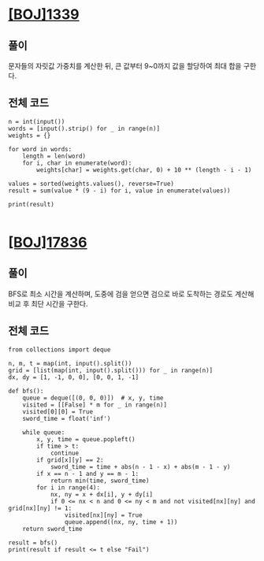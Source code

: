 # [[BOJ]1339](https://www.acmicpc.net/problem/1339)

## 풀이
문자들의 자릿값 가중치를 계산한 뒤, 큰 값부터 9~0까지 값을 할당하여 최대 합을 구한다.

## 전체 코드
```
n = int(input())
words = [input().strip() for _ in range(n)]
weights = {}

for word in words:
    length = len(word)
    for i, char in enumerate(word):
        weights[char] = weights.get(char, 0) + 10 ** (length - i - 1)

values = sorted(weights.values(), reverse=True)
result = sum(value * (9 - i) for i, value in enumerate(values))

print(result)


```


# [[BOJ]17836](https://www.acmicpc.net/problem/17836)

## 풀이
BFS로 최소 시간을 계산하며, 도중에 검을 얻으면 검으로 바로 도착하는 경로도 계산해 비교 후 최단 시간을 구한다.

## 전체 코드
```
from collections import deque

n, m, t = map(int, input().split())
grid = [list(map(int, input().split())) for _ in range(n)]
dx, dy = [1, -1, 0, 0], [0, 0, 1, -1]

def bfs():
    queue = deque([(0, 0, 0)])  # x, y, time
    visited = [[False] * m for _ in range(n)]
    visited[0][0] = True
    sword_time = float('inf')

    while queue:
        x, y, time = queue.popleft()
        if time > t:
            continue
        if grid[x][y] == 2:
            sword_time = time + abs(n - 1 - x) + abs(m - 1 - y)
        if x == n - 1 and y == m - 1:
            return min(time, sword_time)
        for i in range(4):
            nx, ny = x + dx[i], y + dy[i]
            if 0 <= nx < n and 0 <= ny < m and not visited[nx][ny] and grid[nx][ny] != 1:
                visited[nx][ny] = True
                queue.append((nx, ny, time + 1))
    return sword_time

result = bfs()
print(result if result <= t else "Fail")


```
